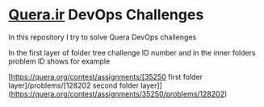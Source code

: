 # [Quera.ir](https://quera.org/problemset?tag=108) DevOps Challenges

In this repository I try to solve Quera DevOps challenges

In the first layer of folder tree challenge ID number and in the inner folders problem ID shows for example

[https://quera.org/contest/assignments/[35250 first folder layer]/problems/[128202 second folder layer]](https://quera.org/contest/assignments/35250/problems/128202)